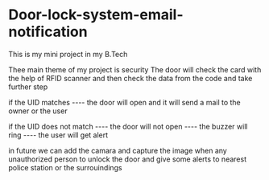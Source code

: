 # Door-lock-system-email-notification

This is my mini project in my B.Tech 

Thee main theme of my project is security 
The door will check the card with the help of RFID scanner and then check the data from the code and take further step 

if the UID matches 
---- the door will open and it will send a mail to the owner or the user 

if the UID does not match 
---- the door will not open 
---- the buzzer will ring
---- the user will get alert

in future we can add the camara and capture the image when any unauthorized person to unlock the door 
and give some alerts to nearest police station or the surrouindings

